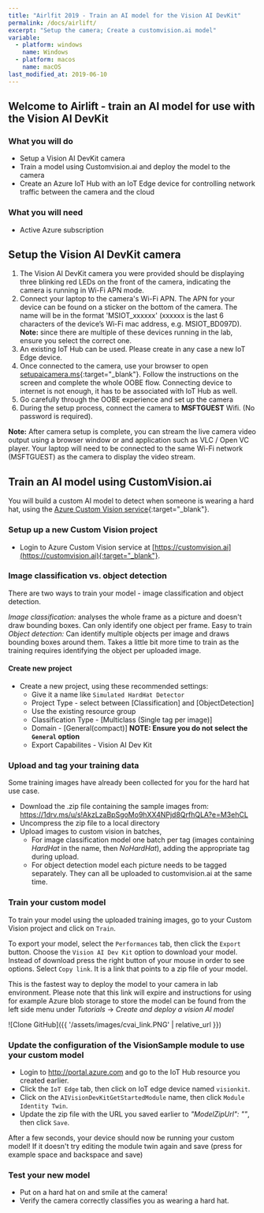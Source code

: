 ```yaml
---
title: "Airlfit 2019 - Train an AI model for the Vision AI DevKit"
permalink: /docs/airlift/
excerpt: "Setup the camera; Create a customvision.ai model"
variable:
  - platform: windows
    name: Windows
  - platform: macos
    name: macOS
last_modified_at: 2019-06-10
---
```


## Welcome to Airlift - train an AI model for use with the Vision AI DevKit

### What you will do

- Setup a Vision AI DevKit camera
- Train a model using Customvision.ai and deploy the model to the camera
- Create an Azure IoT Hub with an IoT Edge device for controlling network traffic between the camera and the cloud

### What you will need

- Active Azure subscription

## Setup the Vision AI DevKit camera

1. The Vision AI DevKit camera you were provided should be displaying three blinking red LEDs on the front of the camera, indicating the camera is running in Wi-Fi APN mode.
2. Connect your laptop to the camera's Wi-Fi APN. The APN for your device can be found on a sticker on the bottom of the camera. The name will be in the format 'MSIOT_xxxxxx' (xxxxxx is the last 6 characters of the device’s Wi-Fi mac address, e.g. MSIOT_BD097D). **Note:** since there are multiple of these devices running in the lab, ensure you select the correct one.
3. An existing IoT Hub can be used. Please create in any case a new IoT Edge device.
4. Once connected to the camera, use your browser to open [setupaicamera.ms](https://setupaicamera.ms){:target="_blank"}. Follow the instructions on the screen and complete the whole OOBE flow. Connecting device to internet is not enough, it has to be associated with IoT Hub as well.
5. Go carefully through the OOBE experience and set up the camera
6. During the setup process, connect the camera to **MSFTGUEST** Wifi. (No password is required).

**Note:** After camera setup is complete, you can stream the live camera video output using a browser window or and application such as VLC / Open VC player. Your laptop will need to be connected to the same Wi-Fi network (MSFTGUEST) as the camera to display the video stream.

## Train an AI model using CustomVision.ai

You will build a custom AI model to detect when someone is wearing a hard hat, using the [Azure Custom Vision service](https://customvision.ai){:target="_blank"}.

### Setup up a new Custom Vision project

- Login to Azure Custom Vision service at [https://customvision.ai](https://customvision.ai){:target="_blank"}.

### Image classification vs. object detection

There are two ways to train your model - image classification and object detection.

*Image classification:* analyses the whole frame as a picture and doesn't draw bounding boxes. Can only identify one object per frame. Easy to train
*Object detection:* Can identify multiple objects per image and draws bounding boxes around them. Takes a little bit more time to train as the training requires identifying the object per uploaded image.

#### Create new project

- Create a new project, using these recommended settings:
  - Give it a name like `Simulated HardHat Detector`
  - Project Type - select between [Classification] and [ObjectDetection]
  - Use the existing resource group
  - Classification Type - [Multiclass (Single tag per image)]
  - Domain - [General(compact)] **NOTE: Ensure you do not select the `General` option**
  - Export Capabilites - Vision AI Dev Kit

### Upload and tag your training data
Some training images have already been collected for you for the hard hat use case.

- Download the .zip file containing the sample images from: <a href="https://1drv.ms/u/s!AkzLzaBpSgoMo9hXX4NPjd8QrfhQLA?e=M3ehCL" target="blank">https://1drv.ms/u/s!AkzLzaBpSgoMo9hXX4NPjd8QrfhQLA?e=M3ehCL</a>
- Uncompress the zip file to a local directory
- Upload images to custom vision in batches, 
  - For image classification model one batch per tag (images containing *HardHat* in the name, then *NoHardHat*), adding the appropriate tag during upload.
  - For object detection model each picture needs to be tagged separately. They can all be uploaded to customvision.ai at the same time.

### Train your custom model

To train your model using the uploaded training images, go to your Custom Vision project and click on `Train`.

To export your model, select the `Performances` tab, then click the `Export` button. Choose the `Vision AI Dev Kit` option to download your model. Instead of download press the right button of your mouse in order to see options. Select `Copy link`. It is a link that points to a zip file of your model. 

This is the fastest way to deploy the model to your camera in lab environment. Please note that this link will expire and instructions for using for example Azure blob storage to store the model can be found from the left side menu under *Tutorials* -> *Create and deploy a vision AI model*

 ![Clone GitHub]({{ '/assets/images/cvai_link.PNG' | relative_url }})

### Update the configuration of the VisionSample module to use your custom model

- Login to <a href="http://portal.azure.com" target="blank">http://portal.azure.com</a> and go to the IoT Hub resource you created earlier.
- Click the `IoT Edge` tab, then click on IoT edge  device named `visionkit`.
- Click on the `AIVisionDevKitGetStartedModule`  name, then click `Module Identity Twin`.
- Update the zip file with the URL you saved earlier to *"ModelZipUrl": ""*, then click `Save`.

After a few seconds, your device should now be running your custom model! If it doesn't try editing the module twin again and save (press for example space and backspace and save)

### Test your new model

- Put on a hard hat on and smile at the camera!
- Verify the camera correctly classifies you as wearing a hard hat.

